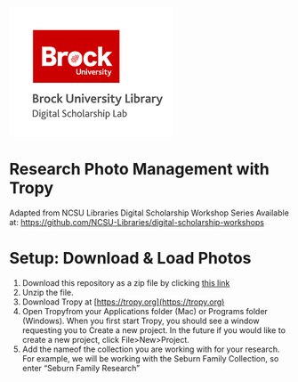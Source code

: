 ![DSL Logo][dsllogo]


# Research Photo Management with Tropy 
Adapted from NCSU Libraries Digital Scholarship Workshop Series Available at: https://github.com/NCSU-Libraries/digital-scholarship-workshops

# Setup: Download & Load Photos 

1. Download this repository as a zip file by clicking [this link](https://github.com/BrockDSL/Tropy-Tutorial/archive/master.zip)
2. Unzip the file.
3. Download Tropy at [https://tropy.org](https://tropy.org)
4. Open Tropyfrom your Applications folder (Mac) or Programs folder (Windows). When you first start Tropy, you should see a window requesting you to Create a new project. In the future if you would like to create a new project, click File>New>Project.
5. Add the nameof the collection you are working with for your research. For example, we will be working with the Seburn Family Collection, so enter “Seburn Family Research”





<!--- Please use reference style images so that it is easier to update pictures later --->

[dsllogo]: dsl_logo.png
[tutimg1]: Tutorial-Images/tutorial_img_1.png
[tutimg2]: Tutorial-Images/tutorial_img_2.png
[tutimg3]: Tutorial-Images/tutorial_img_3.png
[tutimg4]: Tutorial-Images/tutorial_img_4.png
[tutimg5]: Tutorial-Images/tutorial_img_5.png
[tutimg6]: Tutorial-Images/tutorial_img_6.png
[tutimg7]: Tutorial-Images/tutorial_img_7.png
[tutimg8]: Tutorial-Images/tutorial_img_8.png
